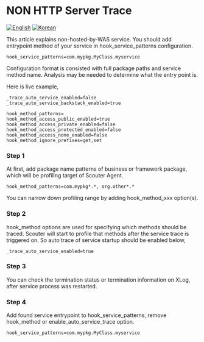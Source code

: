 # NON HTTP Server Trace
[![English](https://img.shields.io/badge/language-English-orange.svg)](NON-HTTP-Service-Trace.md) [![Korean](https://img.shields.io/badge/language-Korean-blue.svg)](NON-HTTP-Service-Trace_kr.md)

This article explains non-hosted-by-WAS service. You should add entrypoint method of your service in hook_service_patterns configuration.

```
hook_service_patterns=com.mypkg.MyClass.myservice
```

Configuration format is consisted with full package paths and service method name. Analysis may be needed to determine what the entry  point is.

Here is live example,
```
_trace_auto_service_enabled=false
_trace_auto_service_backstack_enabled=true

hook_method_patterns=
hook_method_access_public_enabled=true
hook_method_access_private_enabled=false
hook_method_access_protected_enabled=false
hook_method_access_none_enabled=false
hook_method_ignore_prefixes=get,set
```
### Step 1
At first, add package name patterns of business or framework package, which will be profiling target of Scouter Agent.
```
hook_method_patterns=com.mypkg*.*, org.other*.*
```
You can narrow down profiling range by adding hook_method_xxx option(s). 

### Step 2
hook_method options are used for specifying which methods should be traced. Scouter will start to profile that methods after the service trace is triggered on. So auto trace of service startup should be enabled below,
```
_trace_auto_service_enabled=true
```

### Step 3
You can  check the termination status or termination information on XLog, after service process was restarted.

### Step 4
Add found service entrypoint to hook_service_patterns, remove hook_method or enable_auto_service_trace option.
```
hook_service_patterns=com.mypkg.MyClass.myservice
```
